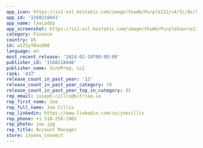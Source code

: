 ```yaml
---
app_icon: https://is1-ssl.mzstatic.com/image/thumb/Purple122/v4/5c/0c/90/5c0c90f5-4c90-407b-ea67-e89b02eaa861/AppIcon-0-0-1x_U007emarketing-0-7-0-sRGB-85-220.png/1024x1024bb.png
app_id: '1168218441'
app_name: TaxCaddy
app_screenshot: https://is1-ssl.mzstatic.com/image/thumb/PurpleSource116/v4/7c/16/3b/7c163bca-82e7-d940-3c2c-29dcebfaca18/3ab3f39f-a11c-4372-a240-2b278a4965ae_Tax_Pro_Requests_-_6.5.jpg/1242x2688bb.png
category: Finance
country: US
id: aIZ5yT0as9O8
language: en
most_recent_release: '2024-02-19T00:00:00'
publisher_id: '1168218440'
publisher_name: SurePrep, LLC
rank: '437'
release_count_in_past_year: '12'
release_count_in_past_year_category: 19
release_count_in_past_year_top_in_category: 31
rep_email: joseph.cillis@bitrise.io
rep_first_name: Joe
rep_full_name: Joe Cillis
rep_linkedin: https://www.linkedin.com/in/joecillis
rep_phone: +1 518-258-1902
rep_photo: joe.jpg
rep_title: Account Manager
store: itunes_connect
---
```

